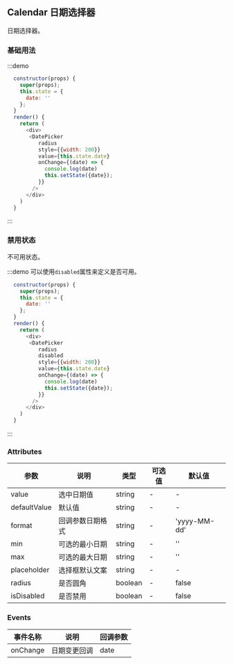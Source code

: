 ## Calendar 日期选择器
日期选择器。

### 基础用法

:::demo

```js
  constructor(props) {
    super(props);
    this.state = {
      date: ''
    };
  }
  render() {
    return (
      <div>
       <DatePicker
          radius
          style={{width: 200}}
          value={this.state.date}
          onChange={(date) => {
            console.log(date)
            this.setState({date});
          }}
        />
      </div>
    )
  }
```
:::

### 禁用状态

不可用状态。

:::demo 可以使用`disabled`属性来定义是否可用。

```js
  constructor(props) {
    super(props);
    this.state = {
      date: ''
    };
  }
  render() {
    return (
      <div>
       <DatePicker
          radius
          disabled
          style={{width: 200}}
          value={this.state.date}
          onChange={(date) => {
            console.log(date)
            this.setState({date});
          }}
        />
      </div>
    )
  }
```
:::



### Attributes
| 参数      | 说明    | 类型      | 可选值       | 默认值   |
|---------- |-------- |---------- |-------------  |-------- |
| value     | 选中日期值   | string |   -   |    -   |
| defaultValue  | 默认值 | string |   -   |    -   |
| format  | 回调参数日期格式 | string |   -   |    'yyyy-MM-dd'   |
| min  | 可选的最小日期 | string |   -   |    ''   |
| max  | 可选的最大日期 | string |   -   |    ''   |
| placeholder | 选择框默认文案 | string |   -   |   -  |
| radius | 是否圆角 | boolean |   -   |   false  |
| isDisabled | 是否禁用 | boolean |   -   |   false  |



### Events
| 事件名称 | 说明 | 回调参数 |
|---------- |-------- |---------- |
| onChange | 日期变更回调 |  date |